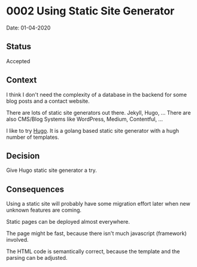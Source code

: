 # 0002 Using Static Site Generator

Date: 01-04-2020

## Status

Accepted

## Context

I think I don't need the complexity of a database in the backend for some blog posts
and a contact website.

There are lots of static site generators out there. Jekyll, Hugo, ...
There are also CMS/Blog Systems like WordPress, Medium, Contentful, ...

I like to try [Hugo](https://gohugo.io/). It is a golang based static site generator
with a hugh number of templates. 

## Decision

Give Hugo static site generator a try.

## Consequences

Using a static site will probably have some migration effort later when new unknown features
are coming.

Static pages can be deployed almost everywhere.

The page might be fast, because there isn't much javascript (framework) involved.

The HTML code is semantically correct, because the template and the parsing can be adjusted.


